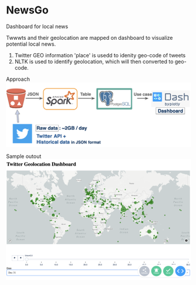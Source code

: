# NewsGo
Dashboard for local news

Twwwts and their geolocation are mapped on dashboard to visualize potential local news.
1. Twitter GEO information 'place' is usedd to idenity geo-code of tweets
2. NLTK is used to identify geolocation, which will then converted to geo-code.

Approach
![Approach](/Approach.png)

Sample outout
![demo](/Dash_demo_screenshot.png)
